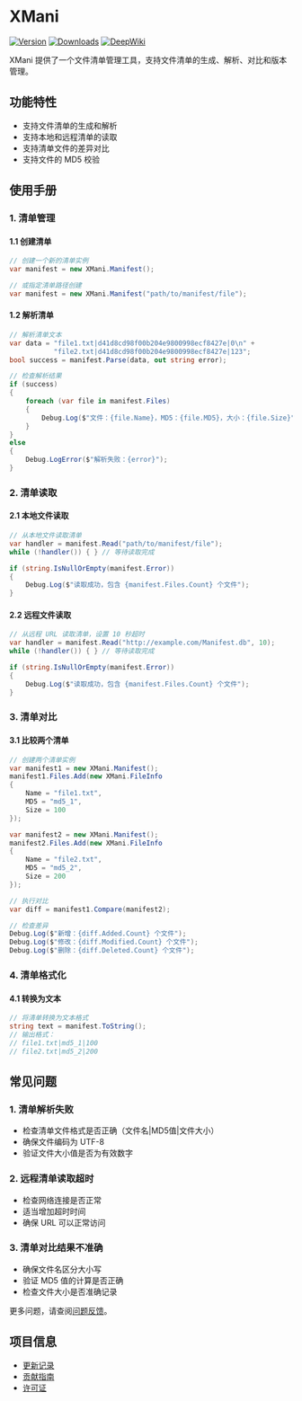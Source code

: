 # XMani

[![Version](https://img.shields.io/npm/v/org.eframework.u3d.util)](https://www.npmjs.com/package/org.eframework.u3d.util)
[![Downloads](https://img.shields.io/npm/dm/org.eframework.u3d.util)](https://www.npmjs.com/package/org.eframework.u3d.util)
[![DeepWiki](https://img.shields.io/badge/DeepWiki-Explore-blue)](https://deepwiki.com/eframework-org/U3D.UTIL)

XMani 提供了一个文件清单管理工具，支持文件清单的生成、解析、对比和版本管理。

## 功能特性

- 支持文件清单的生成和解析
- 支持本地和远程清单的读取
- 支持清单文件的差异对比
- 支持文件的 MD5 校验

## 使用手册

### 1. 清单管理

#### 1.1 创建清单
```csharp
// 创建一个新的清单实例
var manifest = new XMani.Manifest();

// 或指定清单路径创建
var manifest = new XMani.Manifest("path/to/manifest/file");
```

#### 1.2 解析清单
```csharp
// 解析清单文本
var data = "file1.txt|d41d8cd98f00b204e9800998ecf8427e|0\n" +
           "file2.txt|d41d8cd98f00b204e9800998ecf8427e|123";
bool success = manifest.Parse(data, out string error);

// 检查解析结果
if (success)
{
    foreach (var file in manifest.Files)
    {
        Debug.Log($"文件：{file.Name}，MD5：{file.MD5}，大小：{file.Size}");
    }
}
else
{
    Debug.LogError($"解析失败：{error}");
}
```

### 2. 清单读取

#### 2.1 本地文件读取
```csharp
// 从本地文件读取清单
var handler = manifest.Read("path/to/manifest/file");
while (!handler()) { } // 等待读取完成

if (string.IsNullOrEmpty(manifest.Error))
{
    Debug.Log($"读取成功，包含 {manifest.Files.Count} 个文件");
}
```

#### 2.2 远程文件读取
```csharp
// 从远程 URL 读取清单，设置 10 秒超时
var handler = manifest.Read("http://example.com/Manifest.db", 10);
while (!handler()) { } // 等待读取完成

if (string.IsNullOrEmpty(manifest.Error))
{
    Debug.Log($"读取成功，包含 {manifest.Files.Count} 个文件");
}
```

### 3. 清单对比

#### 3.1 比较两个清单
```csharp
// 创建两个清单实例
var manifest1 = new XMani.Manifest();
manifest1.Files.Add(new XMani.FileInfo 
{ 
    Name = "file1.txt", 
    MD5 = "md5_1", 
    Size = 100 
});

var manifest2 = new XMani.Manifest();
manifest2.Files.Add(new XMani.FileInfo 
{ 
    Name = "file2.txt", 
    MD5 = "md5_2", 
    Size = 200 
});

// 执行对比
var diff = manifest1.Compare(manifest2);

// 检查差异
Debug.Log($"新增：{diff.Added.Count} 个文件");
Debug.Log($"修改：{diff.Modified.Count} 个文件");
Debug.Log($"删除：{diff.Deleted.Count} 个文件");
```

### 4. 清单格式化

#### 4.1 转换为文本
```csharp
// 将清单转换为文本格式
string text = manifest.ToString();
// 输出格式：
// file1.txt|md5_1|100
// file2.txt|md5_2|200
```

## 常见问题

### 1. 清单解析失败
- 检查清单文件格式是否正确（文件名|MD5值|文件大小）
- 确保文件编码为 UTF-8
- 验证文件大小值是否为有效数字

### 2. 远程清单读取超时
- 检查网络连接是否正常
- 适当增加超时时间
- 确保 URL 可以正常访问

### 3. 清单对比结果不准确
- 确保文件名区分大小写
- 验证 MD5 值的计算是否正确
- 检查文件大小是否准确记录

更多问题，请查阅[问题反馈](../CONTRIBUTING.md#问题反馈)。

## 项目信息

- [更新记录](../CHANGELOG.md)
- [贡献指南](../CONTRIBUTING.md)
- [许可证](../LICENSE.md) 